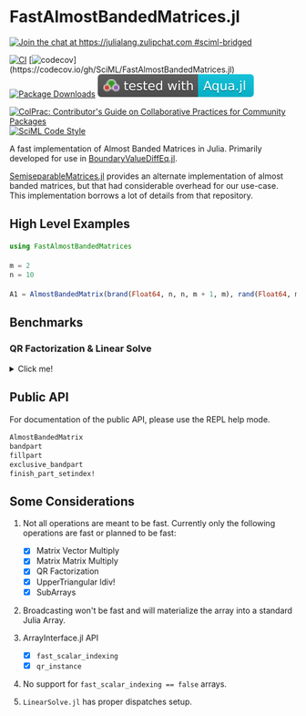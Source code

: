# FastAlmostBandedMatrices.jl

[![Join the chat at https://julialang.zulipchat.com #sciml-bridged](https://img.shields.io/static/v1?label=Zulip&message=chat&color=9558b2&labelColor=389826)](https://julialang.zulipchat.com/#narrow/stream/279055-sciml-bridged)

[![CI](https://github.com/SciML/FastAlmostBandedMatrices.jl/actions/workflows/CI.yml/badge.svg)](https://github.com/SciML/FastAlmostBandedMatrices.jl/actions/workflows/CI.yml)
[![codecov](https://codecov.io/gh/SciML/FastAlmostBandedMatrices.jl/branch/main/graph/badge.svg?)](https://codecov.io/gh/SciML/FastAlmostBandedMatrices.jl)
[![Package Downloads](https://shields.io/endpoint?url=https://pkgs.genieframework.com/api/v1/badge/FastAlmostBandedMatrices)](https://pkgs.genieframework.com?packages=FastAlmostBandedMatrices)
[![Aqua QA](https://raw.githubusercontent.com/JuliaTesting/Aqua.jl/master/badge.svg)](https://github.com/JuliaTesting/Aqua.jl)

[![ColPrac: Contributor's Guide on Collaborative Practices for Community Packages](https://img.shields.io/badge/ColPrac-Contributor%27s%20Guide-blueviolet)](https://github.com/SciML/ColPrac)
[![SciML Code Style](https://img.shields.io/static/v1?label=code%20style&message=SciML&color=9558b2&labelColor=389826)](https://github.com/SciML/SciMLStyle)

A fast implementation of Almost Banded Matrices in Julia. Primarily developed for use in
[BoundaryValueDiffEq.jl](https://github.com/SciML/BoundaryValueDiffEq.jl).

[SemiseparableMatrices.jl](https://github.com/JuliaLinearAlgebra/SemiseparableMatrices.jl)
provides an alternate implementation of almost banded matrices, but that had considerable
overhead for our use-case. This implementation borrows a lot of details from that
repository.

## High Level Examples

```julia
using FastAlmostBandedMatrices

m = 2
n = 10

A1 = AlmostBandedMatrix(brand(Float64, n, n, m + 1, m), rand(Float64, m, n))
```

## Benchmarks

### QR Factorization & Linear Solve

<details>
 <summary>Click me!</summary>
<p>

```julia
using BenchmarkTools, FastAlmostBandedMatrices, SparseArrays, FillArrays, LinearAlgebra
import SemiseparableMatrices

m = 5
n = 1000

II = zeros(n, m)
II[diagind(II)] .= 1

A1 = AlmostBandedMatrix(brand(Float64, n, n, m + 1, m), rand(Float64, m, n))
A2 = Matrix(A1)
A3 = SemiseparableMatrices.AlmostBandedMatrix(copy(A1.bands),
    SemiseparableMatrices.LowRankMatrix(II, copy(A1.fill)))
A4 = sparse(A2)

@benchmark qr($A1)
# BenchmarkTools.Trial: 6959 samples with 1 evaluation.
#  Range (min … max):  680.420 μs …   2.600 ms  ┊ GC (min … max): 0.00% … 70.11%
#  Time  (median):     707.540 μs               ┊ GC (median):    0.00%
#  Time  (mean ± σ):   716.433 μs ± 100.758 μs  ┊ GC (mean ± σ):  1.05% ±  4.81%

#            ▃▃▅▅██▃▂                                              
#   ▂▂▂▃▃▃▂▃▇█████████▆▅▄▄▃▃▃▂▂▂▂▂▂▂▂▂▂▂▂▂▂▂▁▁▁▁▂▁▁▂▂▂▂▂▂▁▂▂▂▂▂▁▂ ▃
#   680 μs           Histogram: frequency by time          802 μs <

#  Memory estimate: 320.70 KiB, allocs estimate: 11.

@benchmark qr($A2)
# BenchmarkTools.Trial: 173 samples with 1 evaluation.
#  Range (min … max):  23.543 ms … 39.269 ms  ┊ GC (min … max): 0.00% … 0.00%
#  Time  (median):     29.162 ms              ┊ GC (median):    0.00%
#  Time  (mean ± σ):   28.962 ms ±  2.984 ms  ┊ GC (mean ± σ):  0.75% ± 2.29%

#            ▂▁▃  █       ▂▄▄▂▂ ▁                                
#   ▅▅▁▃▃▃▅▁▇███▇▆██▅▄▃▇▄▃███████▅▄▅▄▃▃▁▅▃▁▃▃▄▅▁▃▃▄▃▁▁▃▁▁▁▁▁▁▁▃ ▃
#   23.5 ms         Histogram: frequency by time        38.4 ms <

#  Memory estimate: 8.18 MiB, allocs estimate: 6.

@benchmark qr($A3)
# BenchmarkTools.Trial: 1452 samples with 1 evaluation.
#  Range (min … max):  2.975 ms …   7.381 ms  ┊ GC (min … max): 0.00% … 21.67%
#  Time  (median):     3.206 ms               ┊ GC (median):    0.00%
#  Time  (mean ± σ):   3.440 ms ± 625.169 μs  ┊ GC (mean ± σ):  6.43% ± 11.76%

#     ▂▆██▇▅▂                                ▁▁  ▂▁▁▁            
#   ██████████▆▅▅▄▄▄▄▁▁▄▁▄▄▁▁▁▁▄▁▄▄▄▁▄▁▁▁▁▁▆▇████████▇▅▇▅▅▅▁▄▁▅ █
#   2.97 ms      Histogram: log(frequency) by time      5.52 ms <

#  Memory estimate: 6.32 MiB, allocs estimate: 65108.

@benchmark qr($A4)
# BenchmarkTools.Trial: 362 samples with 1 evaluation.
#  Range (min … max):   8.413 ms … 104.416 ms  ┊ GC (min … max): 0.00% … 1.04%
#  Time  (median):     10.826 ms               ┊ GC (median):    0.00%
#  Time  (mean ± σ):   13.788 ms ±   9.973 ms  ┊ GC (mean ± σ):  1.20% ± 3.47%

#    ▄█                                                           
#   ▄███▆▄▆▅▅▅▄▃▂▃▃▂▂▂▃▃▃▄▃▁▂▁▂▁▂▁▃█▇█▅▆▆▅▃▄▃▃▂▃▂▃▁▃▂▃▃▂▃▂▂▂▃▃▁▃ ▃
#   8.41 ms         Histogram: frequency by time         22.3 ms <

#  Memory estimate: 25.44 MiB, allocs estimate: 169.

b = randn(n)

@benchmark $A1 \ $b
# BenchmarkTools.Trial: 5945 samples with 1 evaluation.
#  Range (min … max):  797.407 μs …   2.972 ms  ┊ GC (min … max): 0.00% … 68.87%
#  Time  (median):     828.066 μs               ┊ GC (median):    0.00%
#  Time  (mean ± σ):   838.834 μs ± 124.996 μs  ┊ GC (mean ± σ):  1.27% ±  5.33%

#                 ▁▂▂▇█▇▃▂▁                                        
#   ▂▂▃▄▅▆▇█▇▆█▇███████████▇█▇▆▆▅▄▄▃▃▃▃▂▂▂▂▂▂▂▂▂▂▂▂▂▁▂▂▁▁▂▁▂▂▁▁▂▂ ▄
#   797 μs           Histogram: frequency by time          901 μs <

#  Memory estimate: 367.95 KiB, allocs estimate: 431.

@benchmark $A2 \ $b
# BenchmarkTools.Trial: 586 samples with 1 evaluation.
#  Range (min … max):  7.682 ms …  15.557 ms  ┊ GC (min … max): 0.00% … 40.03%
#  Time  (median):     8.305 ms               ┊ GC (median):    0.00%
#  Time  (mean ± σ):   8.515 ms ± 679.543 μs  ┊ GC (mean ± σ):  1.86% ±  3.97%

#        ▂█▃▂▅▆▄     ▁                                           
#   ▄▆▆▅▆█████████▅▇▆█▄▄▃▄▆▆▅▆▄▃▅▃▄▃▄▂▃▁▃▃▃▃▁▂▂▃▁▃▃▁▂▁▁▁▃▁▁▁▁▃▂ ▃
#   7.68 ms         Histogram: frequency by time          11 ms <

#  Memory estimate: 7.64 MiB, allocs estimate: 4.

@benchmark $A3 \ $b
# BenchmarkTools.Trial: 1212 samples with 1 evaluation.
#  Range (min … max):  3.458 ms …   7.806 ms  ┊ GC (min … max): 0.00% … 30.80%
#  Time  (median):     3.815 ms               ┊ GC (median):    0.00%
#  Time  (mean ± σ):   4.118 ms ± 707.897 μs  ┊ GC (mean ± σ):  7.61% ± 12.33%

#       ▂█▇▆▆                                                    
#   ▂▃▄▅██████▆▄▃▃▃▂▂▂▂▂▂▂▂▁▂▁▂▁▂▂▁▁▁▂▂▂▂▃▃▄▄▄▃▃▃▃▃▃▃▂▂▂▃▂▁▂▂▂▂ ▃
#   3.46 ms         Histogram: frequency by time        6.17 ms <

#  Memory estimate: 7.55 MiB, allocs estimate: 78253.

@benchmark $A4 \ $b
# BenchmarkTools.Trial: 2879 samples with 1 evaluation.
#  Range (min … max):  1.627 ms …   3.120 ms  ┊ GC (min … max): 0.00% … 36.35%
#  Time  (median):     1.675 ms               ┊ GC (median):    0.00%
#  Time  (mean ± σ):   1.734 ms ± 243.465 μs  ┊ GC (mean ± σ):  2.76% ±  7.52%

#   ▂▇█▆▃                                                   ▁▁  ▁
#   ██████▇█▆▄▅▃▄▁▁▁▁▃▁▁▁▁▁▁▃▄▁▁▃▁▃▁▁▁▃▃▁▁▁▁▁▁▁▁▁▁▁▁▁▁▁▁▁▁▄▇███ █
#   1.63 ms      Histogram: log(frequency) by time      2.81 ms <

#  Memory estimate: 2.21 MiB, allocs estimate: 82.
```

</p>
</details>

## Public API

For documentation of the public API, please use the REPL help mode.

```
AlmostBandedMatrix
bandpart
fillpart
exclusive_bandpart
finish_part_setindex!
```

## Some Considerations

1. Not all operations are meant to be fast. Currently only the following operations are
   fast or planned to be fast:

    + [x] Matrix Vector Multiply
    + [x] Matrix Matrix Multiply
    + [x] QR Factorization
    + [x] UpperTriangular ldiv!
    + [x] SubArrays

2. Broadcasting won't be fast and will materialize the array into a standard Julia Array.

3. ArrayInterface.jl API

    + [x] `fast_scalar_indexing`
    + [x] `qr_instance`

4. No support for `fast_scalar_indexing == false` arrays.

5. `LinearSolve.jl` has proper dispatches setup.
